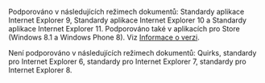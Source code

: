 Podporováno v následujících režimech dokumentů: Standardy aplikace Internet Explorer 9, Standardy aplikace Internet Explorer 10 a Standardy aplikace Internet Explorer 11. Podporováno také v aplikacích pro Store (Windows 8.1 a Windows Phone 8). Viz [Informace o verzi](../../javascript/reference/javascript-version-information.md).  
  
 Není podporováno v následujících režimech dokumentů: Quirks, standardy pro Internet Explorer 6, standardy pro Internet Explorer 7, standardy pro Internet Explorer 8.